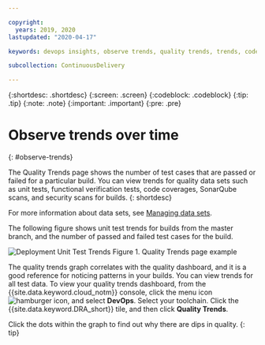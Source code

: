 ```yaml
---

copyright:
  years: 2019, 2020
lastupdated: "2020-04-17"

keywords: devops insights, observe trends, quality trends, trends, code coverage, test, tests, verification, app, sonarqube, dashboard

subcollection: ContinuousDelivery

---
```


{:shortdesc: .shortdesc}
{:screen: .screen}
{:codeblock: .codeblock}
{:tip: .tip}
{:note: .note}
{:important: .important}
{:pre: .pre}

# Observe trends over time
{: #observe-trends}

The Quality Trends page shows the number of test cases that are passed or failed for a particular build. You can view trends for quality data sets such as unit tests, functional verification tests, code coverages, SonarQube scans, and security scans for builds. 
{: shortdesc}

For more information about data sets, see [Managing data sets](/docs/ContinuousDelivery?topic=ContinuousDelivery-adding-data-sets).

The following figure shows unit test trends for builds from the master branch, and the number of passed and failed test cases for the build. 

![Deployment Unit Test Trends](images/DRA_unit_test_trends.png "Quality Trends page has a graph of passed and failed tests for a selected app and data set") Figure 1. Quality Trends page example

The quality trends graph correlates with the quality dashboard, and it is a good reference for noticing patterns in your builds. You can view trends for all test data. To view your quality trends dashboard, from the {{site.data.keyword.cloud_notm}} console, click the menu icon ![hamburger icon](images/icon_hamburger.svg), and select **DevOps**. Select your toolchain. Click the {{site.data.keyword.DRA_short}} tile, and then click **Quality Trends**. 

Click the dots within the graph to find out why there are dips in quality.
{: tip}  
